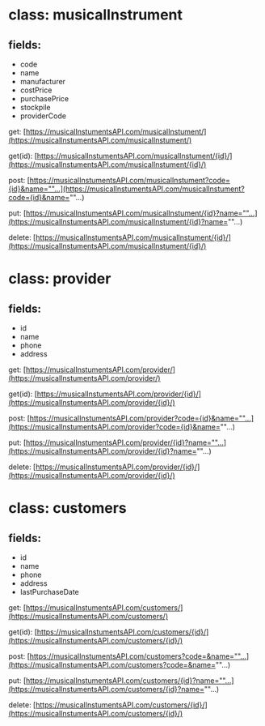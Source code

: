 __class: musicalInstrument__
============================
fields:
-------
- code
- name
- manufacturer
- costPrice
- purchasePrice
- stockpile
- providerCode

get:
[https://musicalInstumentsAPI.com/musicalInstument/](https://musicalInstumentsAPI.com/musicalInstument/)    

get(id):
[https://musicalInstumentsAPI.com/musicalInstument/{id}/](https://musicalInstumentsAPI.com/musicalInstument/{id}/)    

post:
[https://musicalInstumentsAPI.com/musicalInstument?code={id}&name=""...](https://musicalInstumentsAPI.com/musicalInstument?code={id}&name=""...)    

put:
[https://musicalInstumentsAPI.com/musicalInstument/{id}?name=""...](https://musicalInstumentsAPI.com/musicalInstument/{id}?name=""...)    

delete:
[https://musicalInstumentsAPI.com/musicalInstument/{id}/](https://musicalInstumentsAPI.com/musicalInstument/{id}/)    


__class: provider__
===================
fields:
-------
- id
- name
- phone
- address

get:
[https://musicalInstumentsAPI.com/provider/](https://musicalInstumentsAPI.com/provider/)

get(id):
[https://musicalInstumentsAPI.com/provider/{id}/](https://musicalInstumentsAPI.com/provider/{id}/)

post:
[https://musicalInstumentsAPI.com/provider?code={id}&name=""...](https://musicalInstumentsAPI.com/provider?code={id}&name=""...)

put:
[https://musicalInstumentsAPI.com/provider/{id}?name=""...](https://musicalInstumentsAPI.com/provider/{id}?name=""...)

delete:
[https://musicalInstumentsAPI.com/provider/{id}/](https://musicalInstumentsAPI.com/provider/{id}/)


__class: customers__
====================
fields:
-------
- id
- name
- phone
- address
- lastPurchaseDate

get:
[https://musicalInstumentsAPI.com/customers/](https://musicalInstumentsAPI.com/customers/)

get(id):
[https://musicalInstumentsAPI.com/customers/{id}/](https://musicalInstumentsAPI.com/customers/{id}/)

post:
[https://musicalInstumentsAPI.com/customers?code=&name=""...](https://musicalInstumentsAPI.com/customers?code=&name=""...)

put:
[https://musicalInstumentsAPI.com/customers/{id}?name=""...](https://musicalInstumentsAPI.com/customers/{id}?name=""...)

delete:
[https://musicalInstumentsAPI.com/customers/{id}/](https://musicalInstumentsAPI.com/customers/{id}/)
